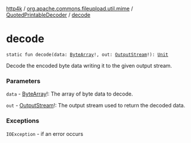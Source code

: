 [http4k](../../index.md) / [org.apache.commons.fileupload.util.mime](../index.md) / [QuotedPrintableDecoder](index.md) / [decode](./decode.md)

# decode

`static fun decode(data: `[`ByteArray`](https://kotlinlang.org/api/latest/jvm/stdlib/kotlin/-byte-array/index.html)`!, out: `[`OutputStream`](https://docs.oracle.com/javase/9/docs/api/java/io/OutputStream.html)`!): `[`Unit`](https://kotlinlang.org/api/latest/jvm/stdlib/kotlin/-unit/index.html)

Decode the encoded byte data writing it to the given output stream.

### Parameters

`data` - [ByteArray](https://kotlinlang.org/api/latest/jvm/stdlib/kotlin/-byte-array/index.html)!: The array of byte data to decode.

`out` - [OutputStream](https://docs.oracle.com/javase/9/docs/api/java/io/OutputStream.html)!: The output stream used to return the decoded data.

### Exceptions

`IOException` - if an error occurs